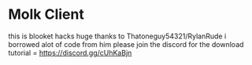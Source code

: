 # Molk Client 
this is blooket hacks
huge thanks to Thatoneguy54321/RylanRude i borrowed alot of code from him 
please join the discord for the download tutorial = https://discord.gg/cUhKaBjn
